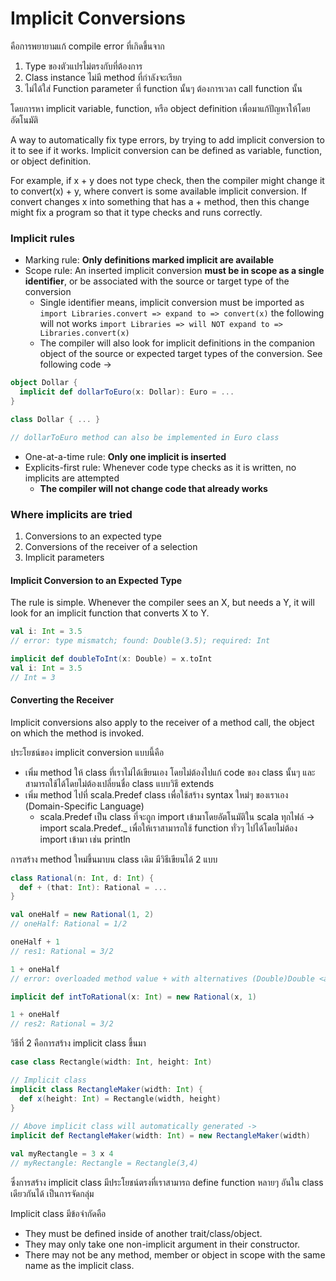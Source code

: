 # Implicit Conversions

คือการพยายามแก้ compile error ที่เกิดขึ้นจาก

1. Type ของตัวแปรไม่ตรงกับที่ต้องการ
2. Class instance ไม่มี method ที่กำลังจะเรียก
3. ไม่ได้ใส่ Function parameter ที่ function นั้นๆ ต้องการเวลา call function นั้น

โดยการหา implicit variable, function, หรือ object definition เพื่อมาแก้ปัญหาให้โดยอัตโนมัติ

A way to automatically fix type errors, by trying to add implicit conversion to it to see if it works. Implicit conversion can be defined as variable, function, or object definition.

For example, if x + y does not type check, then the compiler might change it to convert\(x\) + y, where convert is some available implicit conversion. If convert changes x into something that has a + method, then this change might fix a program so that it type checks and runs correctly.

### Implicit rules

* Marking rule: **Only definitions marked implicit are available**
* Scope rule: An inserted implicit conversion **must be in scope as a single identifier**, or be associated with the source or target type of the conversion 
  * Single identifier means, implicit conversion must be imported as  `import Libraries.convert => expand to => convert(x)` the following will not works  `import Libraries => will NOT expand to => Libraries.convert(x)` 
  * The compiler will also look for implicit definitions in the companion object of the source or expected target types of the conversion.  See following code →

```scala
object Dollar {
  implicit def dollarToEuro(x: Dollar): Euro = ...
}

class Dollar { ... }

// dollarToEuro method can also be implemented in Euro class
```

* One-at-a-time rule: **Only one implicit is inserted**
* Explicits-first rule: Whenever code type checks as it is written, no implicits are attempted
  * **The compiler will not change code that already works**

### **Where implicits are tried**

1. Conversions to an expected type
2. Conversions of the receiver of a selection
3. Implicit parameters

#### **Implicit Conversion to an Expected Type**

The rule is simple. Whenever the compiler sees an X, but needs a Y, it will look for an implicit function that converts X to Y.

```scala
val i: Int = 3.5
// error: type mismatch; found: Double(3.5); required: Int

implicit def doubleToInt(x: Double) = x.toInt
val i: Int = 3.5
// Int = 3
```

#### Converting the Receiver

Implicit conversions also apply to the receiver of a method call, the object on which the method is invoked.

ประโยชน์ของ implicit conversion แบบนี้คือ

* เพิ่ม method ให้ class ที่เราไม่ได้เขียนเอง โดยไม่ต้องไปแก้ code ของ class นั้นๆ และสามารถใช้ได้โดยไม่ต้องเปลี่ยนชื่อ class แบบวิธี extends
* เพิ่ม method ไปที่ scala.Predef class เพื่อใช้สร้าง syntax ใหม่ๆ ของเราเอง \(Domain-Specific Language\) 
  * scala.Predef เป็น class ที่จะถูก import เข้ามาโดยอัตโนมัติใน scala ทุกไฟล์ → import scala.Predef.\_ เพื่อให้เราสามารถใช้ function ทั่วๆ ไปได้โดยไม่ต้อง import เข้ามา เช่น println

การสร้าง method ใหม่ขึ้นมาบน class เดิม มีวิธีเขียนได้ 2 แบบ

```scala
class Rational(n: Int, d: Int) {
  def + (that: Int): Rational = ...
}

val oneHalf = new Rational(1, 2)
// oneHalf: Rational = 1/2

oneHalf + 1
// res1: Rational = 3/2

1 + oneHalf
// error: overloaded method value + with alternatives (Double)Double <and> ... cannot be applied to (Rational)

implicit def intToRational(x: Int) = new Rational(x, 1)

1 + oneHalf
// res2: Rational = 3/2
```

วิธีที่ 2 คือการสร้าง implicit class ขึ้นมา

```scala
case class Rectangle(width: Int, height: Int)

// Implicit class
implicit class RectangleMaker(width: Int) {
  def x(height: Int) = Rectangle(width, height)
}
  
// Above implicit class will automatically generated ->
implicit def RectangleMaker(width: Int) = new RectangleMaker(width)

val myRectangle = 3 x 4
// myRectangle: Rectangle = Rectangle(3,4)
```

ซึ่งการสร้าง implicit class มีประโยชน์ตรงที่เราสามารถ define function หลายๆ อันใน class เดียวกันได้ เป็นการจัดกลุ่ม

Implicit class มีข้อจำกัดคือ

* They must be defined inside of another trait/class/object.
* They may only take one non-implicit argument in their constructor.
* There may not be any method, member or object in scope with the same name as the implicit class.

